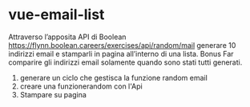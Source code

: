# vue-email-list


Attraverso l’apposita API di Boolean
https://flynn.boolean.careers/exercises/api/random/mail
generare 10 indirizzi email e stamparli in pagina all’interno di una lista.
Bonus
Far comparire gli indirizzi email solamente quando sono stati tutti generati.


1. generare un ciclo che gestisca la funzione random email
2. creare una funzionerandom con l'Api
3. Stampare su pagina

<!-- BONUS 
4. stampare gli indirizzi dopo averli creati tutti insieme
-->